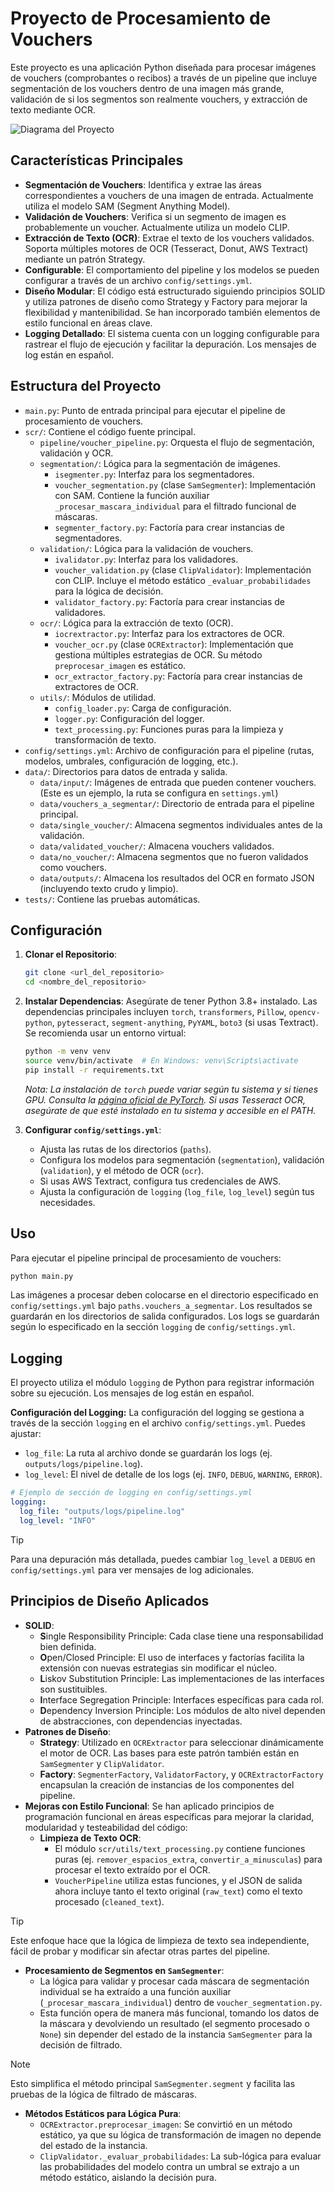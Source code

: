 # Proyecto de Procesamiento de Vouchers

Este proyecto es una aplicación Python diseñada para procesar imágenes de vouchers (comprobantes o recibos) a través de un pipeline que incluye segmentación de los vouchers dentro de una imagen más grande, validación de si los segmentos son realmente vouchers, y extracción de texto mediante OCR.

![Diagrama del Proyecto](images/diagrama.png)

## Características Principales

- **Segmentación de Vouchers**: Identifica y extrae las áreas correspondientes a vouchers de una imagen de entrada. Actualmente utiliza el modelo SAM (Segment Anything Model).
- **Validación de Vouchers**: Verifica si un segmento de imagen es probablemente un voucher. Actualmente utiliza un modelo CLIP.
- **Extracción de Texto (OCR)**: Extrae el texto de los vouchers validados. Soporta múltiples motores de OCR (Tesseract, Donut, AWS Textract) mediante un patrón Strategy.
- **Configurable**: El comportamiento del pipeline y los modelos se pueden configurar a través de un archivo `config/settings.yml`.
- **Diseño Modular**: El código está estructurado siguiendo principios SOLID y utiliza patrones de diseño como Strategy y Factory para mejorar la flexibilidad y mantenibilidad. Se han incorporado también elementos de estilo funcional en áreas clave.
- **Logging Detallado**: El sistema cuenta con un logging configurable para rastrear el flujo de ejecución y facilitar la depuración. Los mensajes de log están en español.

## Estructura del Proyecto

- `main.py`: Punto de entrada principal para ejecutar el pipeline de procesamiento de vouchers.
- `scr/`: Contiene el código fuente principal.
  - `pipeline/voucher_pipeline.py`: Orquesta el flujo de segmentación, validación y OCR.
  - `segmentation/`: Lógica para la segmentación de imágenes.
    - `isegmenter.py`: Interfaz para los segmentadores.
    - `voucher_segmentation.py` (clase `SamSegmenter`): Implementación con SAM. Contiene la función auxiliar `_procesar_mascara_individual` para el filtrado funcional de máscaras.
    - `segmenter_factory.py`: Factoría para crear instancias de segmentadores.
  - `validation/`: Lógica para la validación de vouchers.
    - `ivalidator.py`: Interfaz para los validadores.
    - `voucher_validation.py` (clase `ClipValidator`): Implementación con CLIP. Incluye el método estático `_evaluar_probabilidades` para la lógica de decisión.
    - `validator_factory.py`: Factoría para crear instancias de validadores.
  - `ocr/`: Lógica para la extracción de texto (OCR).
    - `iocrextractor.py`: Interfaz para los extractores de OCR.
    - `voucher_ocr.py` (clase `OCRExtractor`): Implementación que gestiona múltiples estrategias de OCR. Su método `preprocesar_imagen` es estático.
    - `ocr_extractor_factory.py`: Factoría para crear instancias de extractores de OCR.
  - `utils/`: Módulos de utilidad.
    - `config_loader.py`: Carga de configuración.
    - `logger.py`: Configuración del logger.
    - `text_processing.py`: Funciones puras para la limpieza y transformación de texto.
- `config/settings.yml`: Archivo de configuración para el pipeline (rutas, modelos, umbrales, configuración de logging, etc.).
- `data/`: Directorios para datos de entrada y salida.
  - `data/input/`: Imágenes de entrada que pueden contener vouchers. (Este es un ejemplo, la ruta se configura en `settings.yml`)
  - `data/vouchers_a_segmentar/`: Directorio de entrada para el pipeline principal.
  - `data/single_voucher/`: Almacena segmentos individuales antes de la validación.
  - `data/validated_voucher/`: Almacena vouchers validados.
  - `data/no_voucher/`: Almacena segmentos que no fueron validados como vouchers.
  - `data/outputs/`: Almacena los resultados del OCR en formato JSON (incluyendo texto crudo y limpio).
- `tests/`: Contiene las pruebas automáticas.

## Configuración

1.  **Clonar el Repositorio**:
    ```bash
    git clone <url_del_repositorio>
    cd <nombre_del_repositorio>
    ```
2.  **Instalar Dependencias**:
    Asegúrate de tener Python 3.8+ instalado. Las dependencias principales incluyen `torch`, `transformers`, `Pillow`, `opencv-python`, `pytesseract`, `segment-anything`, `PyYAML`, `boto3` (si usas Textract). Se recomienda usar un entorno virtual:

    ```bash
    python -m venv venv
    source venv/bin/activate  # En Windows: venv\Scripts\activate
    pip install -r requirements.txt
    ```

    _Nota: La instalación de `torch` puede variar según tu sistema y si tienes GPU. Consulta la [página oficial de PyTorch](https://pytorch.org/)._
    _Si usas Tesseract OCR, asegúrate de que esté instalado en tu sistema y accesible en el PATH._

3.  **Configurar `config/settings.yml`**:
    - Ajusta las rutas de los directorios (`paths`).
    - Configura los modelos para segmentación (`segmentation`), validación (`validation`), y el método de OCR (`ocr`).
    - Si usas AWS Textract, configura tus credenciales de AWS.
    - Ajusta la configuración de `logging` (`log_file`, `log_level`) según tus necesidades.

## Uso

Para ejecutar el pipeline principal de procesamiento de vouchers:

```bash
python main.py
```

Las imágenes a procesar deben colocarse en el directorio especificado en `config/settings.yml` bajo `paths.vouchers_a_segmentar`. Los resultados se guardarán en los directorios de salida configurados. Los logs se guardarán según lo especificado en la sección `logging` de `config/settings.yml`.

## Logging

El proyecto utiliza el módulo `logging` de Python para registrar información sobre su ejecución. Los mensajes de log están en español.

**Configuración del Logging:**
La configuración del logging se gestiona a través de la sección `logging` en el archivo `config/settings.yml`. Puedes ajustar:

- `log_file`: La ruta al archivo donde se guardarán los logs (ej. `outputs/logs/pipeline.log`).
- `log_level`: El nivel de detalle de los logs (ej. `INFO`, `DEBUG`, `WARNING`, `ERROR`).

```yaml
# Ejemplo de sección de logging en config/settings.yml
logging:
  log_file: "outputs/logs/pipeline.log"
  log_level: "INFO"
```

> [!TIP]
> Para una depuración más detallada, puedes cambiar `log_level` a `DEBUG` en `config/settings.yml` para ver mensajes de log adicionales.

## Principios de Diseño Aplicados

- **SOLID**:
  - **S**ingle Responsibility Principle: Cada clase tiene una responsabilidad bien definida.
  - **O**pen/Closed Principle: El uso de interfaces y factorías facilita la extensión con nuevas estrategias sin modificar el núcleo.
  - **L**iskov Substitution Principle: Las implementaciones de las interfaces son sustituibles.
  - **I**nterface Segregation Principle: Interfaces específicas para cada rol.
  - **D**ependency Inversion Principle: Los módulos de alto nivel dependen de abstracciones, con dependencias inyectadas.
- **Patrones de Diseño**:
  - **Strategy**: Utilizado en `OCRExtractor` para seleccionar dinámicamente el motor de OCR. Las bases para este patrón también están en `SamSegmenter` y `ClipValidator`.
  - **Factory**: `SegmenterFactory`, `ValidatorFactory`, y `OCRExtractorFactory` encapsulan la creación de instancias de los componentes del pipeline.
- **Mejoras con Estilo Funcional**:
  Se han aplicado principios de programación funcional en áreas específicas para mejorar la claridad, modularidad y testeabilidad del código:
  - **Limpieza de Texto OCR**:
    - El módulo `scr/utils/text_processing.py` contiene funciones puras (ej. `remover_espacios_extra`, `convertir_a_minusculas`) para procesar el texto extraído por el OCR.
    - `VoucherPipeline` utiliza estas funciones, y el JSON de salida ahora incluye tanto el texto original (`raw_text`) como el texto procesado (`cleaned_text`).
> [!TIP]
> Este enfoque hace que la lógica de limpieza de texto sea independiente, fácil de probar y modificar sin afectar otras partes del pipeline.
  - **Procesamiento de Segmentos en `SamSegmenter`**:
    - La lógica para validar y procesar cada máscara de segmentación individual se ha extraído a una función auxiliar (`_procesar_mascara_individual`) dentro de `voucher_segmentation.py`.
    - Esta función opera de manera más funcional, tomando los datos de la máscara y devolviendo un resultado (el segmento procesado o `None`) sin depender del estado de la instancia `SamSegmenter` para la decisión de filtrado.
> [!NOTE]
> Esto simplifica el método principal `SamSegmenter.segment` y facilita las pruebas de la lógica de filtrado de máscaras.
  - **Métodos Estáticos para Lógica Pura**:
    - `OCRExtractor.preprocesar_imagen`: Se convirtió en un método estático, ya que su lógica de transformación de imagen no depende del estado de la instancia.
    - `ClipValidator._evaluar_probabilidades`: La sub-lógica para evaluar las probabilidades del modelo contra un umbral se extrajo a un método estático, aislando la decisión pura.

